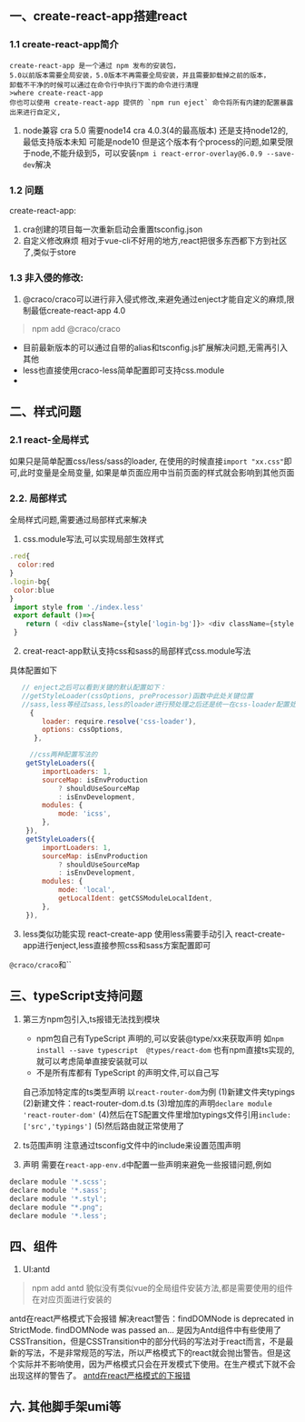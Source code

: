 ## 一、create-react-app搭建react
### 1.1 create-react-app简介
    create-react-app 是一个通过 npm 发布的安装包，
    5.0以前版本需要全局安装，5.0版本不再需要全局安装，并且需要卸载掉之前的版本，
    卸载不干净的时候可以通过在命令行中执行下面的命令进行清理
    >where create-react-app
    你也可以使用 create-react-app 提供的 `npm run eject` 命令将所有内建的配置暴露出来进行自定义,

1. node兼容
    cra 5.0 需要node14
    cra 4.0.3(4的最高版本) 还是支持node12的,最低支持版本未知 可能是node10
    但是这个版本有个process的问题,如果受限于node,不能升级到5，可以安装`npm i react-error-overlay@6.0.9 --save-dev`解决

### 1.2 问题
create-react-app:
1. cra创建的项目每一次重新启动会重置tsconfig.json
2. 自定义修改麻烦
   相对于vue-cli不好用的地方,react把很多东西都下方到社区了,类似于store


### 1.3 非入侵的修改:
1. @craco/craco可以进行非入侵式修改,来避免通过enject才能自定义的麻烦,限制最低create-react-app 4.0
> npm add @craco/craco 
* 目前最新版本的可以通过自带的alias和tsconfig.js扩展解决问题,无需再引入其他
* less也直接使用craco-less简单配置即可支持css.module
* 



## 二、样式问题
### 2.1 react-全局样式
   如果只是简单配置css/less/sass的loader,
   在使用的时候直接`import "xx.css"`即可,此时变量是全局变量,
   如果是单页面应用中当前页面的样式就会影响到其他页面
 
   
### 2.2. 局部样式
全局样式问题,需要通过局部样式来解决
1.  css.module写法,可以实现局部生效样式
````javascript
.red{
  color:red
}
.login-bg{
 color:blue
}
 import style from './index.less'
 export default ()=>{
    return ( <div className={style['login-bg']}> <div className={style.red}></div></div>)
 }
````

2. creat-react-app默认支持css和sass的局部样式css.module写法

具体配置如下
```javascript
   // enject之后可以看到关键的默认配置如下：
   //getStyleLoader(cssOptions, preProcessor)函数中此处关键位置
   //sass,less等经过sass,less的loader进行预处理之后还是统一在css-loader配置处生效
     {
        loader: require.resolve('css-loader'),
        options: cssOptions,
      },

     //css两种配置写法的
    getStyleLoaders({
        importLoaders: 1,
        sourceMap: isEnvProduction
            ? shouldUseSourceMap
            : isEnvDevelopment,
        modules: {
            mode: 'icss',
        },
    }),
    getStyleLoaders({
        importLoaders: 1,
        sourceMap: isEnvProduction
            ? shouldUseSourceMap
            : isEnvDevelopment,
        modules: {
            mode: 'local',
            getLocalIdent: getCSSModuleLocalIdent,
        },
    }),
```
3. less类似功能实现
react-create-app 使用less需要手动引入
react-create-app进行enject,less直接参照css和sass方案配置即可

`@craco/craco`和``


## 三、typeScript支持问题

1. 第三方npm包引入,ts报错无法找到模块
    * npm包自己有TypeScript 声明的,可以安装@type/xx来获取声明
        如`npm install --save typescript  @types/react-dom`
        也有npm直接ts实现的,就可以考虑简单直接安装就可以
    * 不是所有库都有 TypeScript 的声明文件,可以自己写

    自己添加特定库的ts类型声明
        以`react-router-dom`为例
        (1)新建文件夹typings
        (2)新建文件：react-router-dom.d.ts
        (3)增加库的声明`declare module 'react-router-dom'`
        (4)然后在TS配置文件里增加typings文件引用`include:['src','typings']`
        (5)然后路由就正常使用了

3. ts范围声明
注意通过tsconfig文件中的include来设置范围声明


1. 声明
需要在`react-app-env.d`中配置一些声明来避免一些报错问题,例如
```javascript
declare module '*.scss';
declare module '*.sass';
declare module '*.styl';
declare module "*.png";
declare module '*.less';
```


## 四、组件
1. UI:antd

> npm add antd
貌似没有类似vue的全局组件安装方法,都是需要使用的组件在对应页面进行安装的

antd在react严格模式下会报错
解决react警告：findDOMNode is deprecated in StrictMode. findDOMNode was passed an...
是因为Antd组件中有些使用了CSSTransition，但是CSSTransition中的部分代码的写法对于react而言，不是最新的写法，不是非常规范的写法，所以严格模式下的react就会抛出警告。但是这个实际并不影响使用，因为严格模式只会在开发模式下使用。在生产模式下就不会出现这样的警告了。
[antd在react严格模式的下报错](https://zhuanlan.zhihu.com/p/434372463)

## 六. 其他脚手架umi等